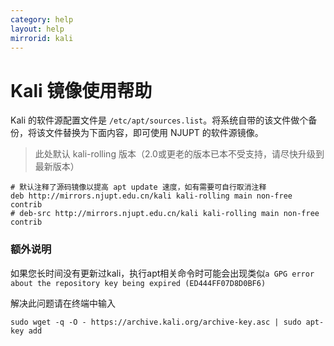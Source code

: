```yaml
---
category: help
layout: help
mirrorid: kali
---
```


Kali 镜像使用帮助
===================

Kali 的软件源配置文件是
`/etc/apt/sources.list`。将系统自带的该文件做个备份，将该文件替换为下面内容，即可使用 NJUPT 的软件源镜像。

> 此处默认 kali-rolling 版本（2.0或更老的版本已本不受支持，请尽快升级到最新版本）

```
# 默认注释了源码镜像以提高 apt update 速度，如有需要可自行取消注释
deb http://mirrors.njupt.edu.cn/kali kali-rolling main non-free contrib
# deb-src http://mirrors.njupt.edu.cn/kali kali-rolling main non-free contrib
```
### 额外说明

如果您长时间没有更新过kali，执行apt相关命令时可能会出现类似`a GPG error about the repository key being expired (ED444FF07D8D0BF6)`

解决此问题请在终端中输入

```
sudo wget -q -O - https://archive.kali.org/archive-key.asc | sudo apt-key add
```
